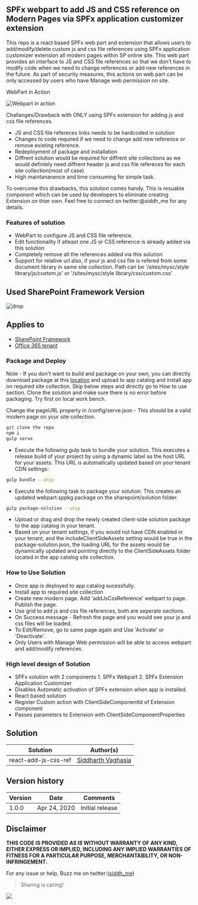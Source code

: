 ## SPFx webpart to add JS and CSS reference on Modern Pages via SPFx application customizer extension

This repo is a react based SPFx web part and extension that allows users to add/modify/delete custom js and css file references using SPFx application customizer extension all modern pages within SP online site. This web part provides an interface to JS and CSS file references so that we don't have to modify code when we need to change references or add new references in the future. As part of security measures, this actions on web part can be only accessed by users who have Manage web permission on site. 

WebPart in Action

![Webpart in action](assets/webpartinaction.gif?raw=true "Webpart in action")

Challanges/Drawback with ONLY using SPFx extension for adding js and css file references.
* JS and CSS file refereces links needs to be hardcoded in solution
* Changes to code required if we need to change add new reference or remove existing reference.
* Redeployment of package and installation
* Diffrent solution would be required for diffrent site collections as we would defintely need diffrent header js and css file refereces for each site collection(most of case)
* High maintananence and time consuming for simple task. 

To overcome this drawbacks, this solution comes handy. This is resuable component which can be used by developers to eliminate creating Extension on thier own. Feel free to connect on twitter:@siddh_me for any details.

### Features of solution

* WebPart to configure JS and CSS file reference.
* Edit functionality if atleast one JS or CSS reference is already added via this solution
* Completely remove all the references added via this solution
* Support for relative url also, if your js and css file is refered from some document library in same site collection.
Path can be '/sites/mysc/style library/js/custom.js' or '/sites/mysc/style library/css/custom.css'

## Used SharePoint Framework Version

![drop](https://img.shields.io/badge/version-1.9.1-green.svg)

## Applies to

* [SharePoint Framework](http://dev.office.com/sharepoint/docs/spfx/sharepoint-framework-overview)
* [Office 365 tenant](http://dev.office.com/sharepoint/docs/spfx/set-up-your-developer-tenant)

### Package and Deploy

Note - If you don't want to build and package on your own, you can directly download package at this [location](./sharepoint/solutions/react-add-js-css-ref.sppkg) and upload to app catalog and install app on required site collection. Skip below steps and directly go to How to use section.
Clone the solution and make sure there is no error before packaging. Try first on local work bench.

Change the pageURL property in /config/serve.json - This should be a valid modern page on your site collection.

```bash
git clone the repo
npm i
gulp serve
```
- Execute the following gulp task to bundle your solution. This executes a release build of your project by using a dynamic label as the host URL for your assets. This URL is automatically updated based on your tenant CDN settings:
```bash
gulp bundle --ship
```
- Execute the following task to package your solution. This creates an updated webpart.sppkg package on the sharepoint/solution folder.
```bash
gulp package-solution --ship
```
- Upload or drag and drop the newly created client-side solution package to the app catalog in your tenant.
- Based on your tenant settings, if you would not have CDN enabled in your tenant, and the includeClientSideAssets setting would be true in the package-solution.json, the loading URL for the assets would be dynamically updated and pointing directly to the ClientSideAssets folder located in the app catalog site collection.


### How to Use Solution
* Once app is deployed to app catalog sucessfully.
* Install app to required site collection
* Create new modern page. Add 'addJsCssReference' webpart to page. Publish the page.
* Use grid to add js and css file references, both are seperate sections.
* On Success message - Refresh the page and you would see your js and css files will be loaded.
* To Edit/Remove, go to same page again and Use 'Activate' or 'Deactivate'.
* Only Users with Manage Web permission will be able to access webpart and add/modify references.

### High level design of Solution

* SPFx solution with 2 components 1. SPFx Webpart 2. SPFx Extension Application Customizer
* Disables Automatic activation of SPFx extension when app is installed.
* React based solution 
* Register Custom action with ClientSideComponentId of Extension component
* Passes parameters to Extension with ClientSideComponentProperties

## Solution

Solution|Author(s)
--------|---------
react-add-js-css-ref | [Siddharth Vaghasia](https://www.linkedin.com/in/siddharthvaghasia/)

## Version history

Version|Date|Comments
-------|----|--------
1.0.0|Apr 24, 2020|Initial release

## Disclaimer

**THIS CODE IS PROVIDED *AS IS* WITHOUT WARRANTY OF ANY KIND, EITHER EXPRESS OR IMPLIED, INCLUDING ANY IMPLIED WARRANTIES OF FITNESS FOR A PARTICULAR PURPOSE, MERCHANTABILITY, OR NON-INFRINGEMENT.**

For any issue or help, Buzz me on twitter:([siddh_me](https://twitter.com/siddh_me/))

> Sharing is caring!

<img src="https://telemetry.sharepointpnp.com/sp-dev-fx-webparts/samples/react-add-js-css-ref" />